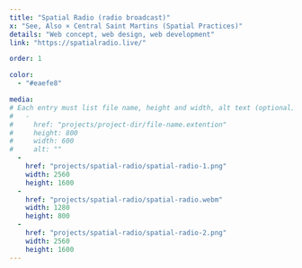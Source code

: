 ```yaml
---
title: "Spatial Radio (radio broadcast)"
x: "See, Also × Central Saint Martins (Spatial Practices)"
details: "Web concept, web design, web development"
link: "https://spatialradio.live/"

order: 1

color: 
  - "#eaefe8"

media: 
# Each entry must list file name, height and width, alt text (optional)
#   -
#     href: "projects/project-dir/file-name.extention"
#     height: 800
#     width: 600
#     alt: ""
  -
    href: "projects/spatial-radio/spatial-radio-1.png"
    width: 2560
    height: 1600
  -
    href: "projects/spatial-radio/spatial-radio.webm"
    width: 1280
    height: 800
  -
    href: "projects/spatial-radio/spatial-radio-2.png"
    width: 2560
    height: 1600
---
```

